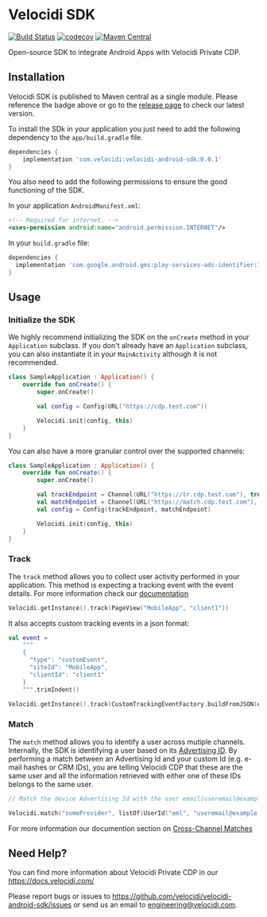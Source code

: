 # Velocidi SDK
[![Build Status](https://travis-ci.com/velocidi/velocidi-android-sdk.svg?branch=master)](https://travis-ci.com/velocidi/velocidi-android-sdk)
[![codecov](https://codecov.io/gh/velocidi/velocidi-android-sdk/branch/master/graph/badge.svg)](https://codecov.io/gh/velocidi/velocidi-android-sdk)
[![Maven Central](https://maven-badges.herokuapp.com/maven-central/com.velocidi/velocidi-android-sdk/badge.svg)](https://maven-badges.herokuapp.com/maven-central/com.velocidi/velocidi-android-sdk)

Open-source SDK to integrate Android Apps with Velocidi Private CDP.

## Installation

Velocidi SDK is published to Maven central as a single module. Please reference the badge above or go to the [release page](https://github.com/velocidi/velocidi-android-sdk/releases) to check our latest version.

To install the SDk in your application you just need to add the following dependency to the `app/build.gradle` file.

```gradle
dependencies {
    implementation 'com.velocidi:velocidi-android-sdk:0.0.1'
}
```

You also need to add the following permissions to ensure the good functioning of the SDK.

In your application `AndroidManifest.xml`:

```xml
<!-- Required for internet. -->
<uses-permission android:name="android.permission.INTERNET"/>
```

In your `build.gradle` file:

```gradle
dependencies {
  implementation 'com.google.android.gms:play-services-ads-identifier:16.0.0'
}
```

## Usage

### Initialize the SDK

We highly recommend initializing the SDK on the `onCreate` method in your `Application` subclass.
If you don't already have an `Application` subclass, you can also instantiate it in your `MainActivity` although it is not recommended.

```kotlin
class SampleApplication : Application() {
    override fun onCreate() {
        super.onCreate()

        val config = Config(URL("https://cdp.test.com"))

        Velocidi.init(config, this)
    }
}
```
You can also have a more granular control over the supported channels:
```kotlin
class SampleApplication : Application() {
    override fun onCreate() {
        super.onCreate()

        val trackEndpoint = Channel(URL("https://tr.cdp.test.com"), true)
        val matchEndpoint = Channel(URL("https://match.cdp.test.com"), true)
        val config = Config(trackEndpoint, matchEndpoint)

        Velocidi.init(config, this)
    }
}
```

### Track

The `track` method allows you to collect user activity performed in your application.
This method is expecting a tracking event with the event details. For more information check our [documentation](https://docs.velocidi.com/knowledgebase/web-and-e-commerce/)

```kotlin
Velocidi.getInstance().track(PageView("MobileApp", "client1"))
```

It also accepts custom tracking events in a json format:

```kotlin
val event =
    """
    {
      "type": "customEvent",
      "siteId": "MobileApp",
      "clientId": "client1"
    }
    """.trimIndent()

Velocidi.getInstance().track(CustomTrackingEventFactory.buildFromJSON(event))
```

### Match

The `match` method allows you to identify a user across mutiple channels.
Internally, the SDK is identifying a user based on its [Advertising ID](http://www.androiddocs.com/google/play-services/id.html).
By performing a match between an Advertising Id and your custom Id (e.g. e-mail hashes or CRM IDs), 
you are telling Velocidi CDP that these are the same user and all the information retrieved with either one of these IDs belongs to the same user.

```kotlin
// Match the device Advertising Id with the user email(useremail@example.com)

Velocidi.match("someProvider", listOf(UserId("eml", "useremail@example.com")))
```

For more information our documention section on [Cross-Channel Matches](https://docs.velocidi.com/knowledgebase/cross-channel-matches/)

## Need Help?

You can find more information about Velocidi Private CDP in our https://docs.velocidi.com/

Please report bugs or issues to https://github.com/velocidi/velocidi-android-sdk/issues or send us an email to engineering@velocidi.com.
